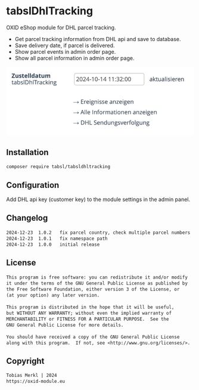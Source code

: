 # tabslDhlTracking

OXID eShop module for DHL parcel tracking.

- Get parcel tracking information from DHL api and save to database.
- Save delivery date, if parcel is delivered.
- Show parcel events in admin order page.
- Show all parcel information in admin order page.

![tabsldhltracking.jpg](tabsldhltracking.jpg)

## Installation

	composer require tabsl/tabsldhltracking

## Configuration

Add DHL api key (customer key) to the module settings in the admin panel.

## Changelog

    2024-12-23	1.0.2	fix parcel country, check multiple parcel numbers
    2024-12-23	1.0.1	fix namespace path
    2024-12-23	1.0.0	initial release

## License

    This program is free software: you can redistribute it and/or modify
    it under the terms of the GNU General Public License as published by
    the Free Software Foundation, either version 3 of the License, or
    (at your option) any later version.

    This program is distributed in the hope that it will be useful,
    but WITHOUT ANY WARRANTY; without even the implied warranty of
    MERCHANTABILITY or FITNESS FOR A PARTICULAR PURPOSE.  See the
    GNU General Public License for more details.

    You should have received a copy of the GNU General Public License
    along with this program.  If not, see <http://www.gnu.org/licenses/>.

## Copyright

	Tobias Merkl | 2024
	https://oxid-module.eu
